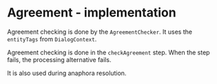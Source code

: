 # Agreement - implementation

Agreement checking is done by the `AgreementChecker`. It uses the `entityTags` from `DialogContext`.

Agreement checking is done in the `checkAgreement` step. When the step fails, the processing alternative fails.

It is also used during anaphora resolution.

